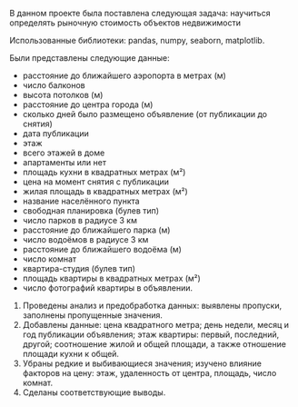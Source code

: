 В данном проекте была поставлена следующая задача:
научиться определять рыночную стоимость объектов недвижимости

Использованные библиотеки:
pandas, numpy, seaborn, matplotlib.

Были представлены следующие данные:
- расстояние до ближайшего аэропорта в метрах (м)
- число балконов
- высота потолков (м)
- расстояние до центра города (м)
- сколько дней было размещено объявление (от публикации до снятия)
- дата публикации
- этаж
- всего этажей в доме
- апартаменты или нет
- площадь кухни в квадратных метрах (м²)
- цена на момент снятия с публикации
- жилая площадь в квадратных метрах (м²)
- название населённого пункта
- свободная планировка (булев тип)
- число парков в радиусе 3 км
- расстояние до ближайшего парка (м)
- число водоёмов в радиусе 3 км
- расстояние до ближайшего водоёма (м)
- число комнат
- квартира-студия (булев тип)
- площадь квартиры в квадратных метрах (м²)
- число фотографий квартиры в объявлении.

1. Проведены анализ и предобработка данных: выявлены пропуски, заполнены пропущенные значения.  
2. Добавлены данные: цена квадратного метра; день недели, месяц и год публикации объявления; этаж квартиры: первый, последний, другой; соотношение жилой и общей площади, а также отношение площади кухни к общей.
3. Убраны редкие и выбивающиеся значения; изучено влияние факторов на цену: этаж, удаленность от центра, площадь, число комнат.
4. Сделаны соответствующие выводы.
